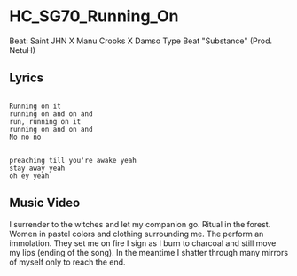 # HC_SG70_Running_On

Beat: Saint JHN X Manu Crooks X Damso Type Beat "Substance" (Prod. NetuH)

## Lyrics

```

Running on it
running on and on and
run, running on it
running on and on and
No no no


preaching till you're awake yeah
stay away yeah
oh ey yeah

```

## Music Video

I surrender to the witches and let my companion go.
Ritual in the forest. Women in pastel colors and clothing surrounding me.
The perform an immolation. They set me on fire I sign as I burn to charcoal and still move my lips (ending of the song).
In the meantime I shatter through many mirrors of myself only to reach the end.
